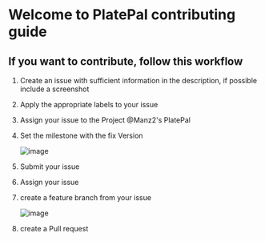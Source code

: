 # Welcome to PlatePal contributing guide

## If you want to contribute, follow this workflow

1. Create an issue with sufficient information in the description, if possible include a screenshot
2. Apply the appropriate labels to your issue
3. Assign your issue to the Project @Manz2's PlatePal
4. Set the milestone with the fix Version

   ![image](https://github.com/Manz2/com.platePal.ios/assets/92571626/7245bc58-c393-4c70-85b9-354f60c8ea04)

6. Submit your issue
7. Assign your issue
8. create a feature branch from your issue

   ![image](https://github.com/Manz2/com.platePal.ios/assets/92571626/34750027-082d-4daa-b111-e8ffd5b0ac13)

9. create a Pull request
